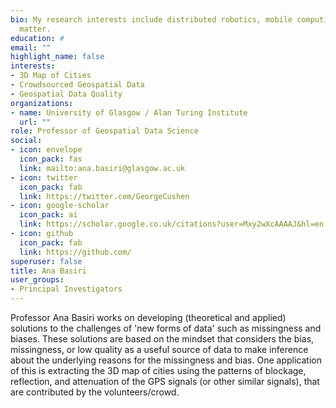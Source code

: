 ```yaml
---
bio: My research interests include distributed robotics, mobile computing and programmable
  matter.
education: #
email: ""
highlight_name: false
interests:
- 3D Map of Cities
- Crowdsourced Geospatial Data
- Geospatial Data Quality
organizations:
- name: University of Glasgow / Alan Turing Institute 
  url: ""
role: Professor of Geospatial Data Science
social:
- icon: envelope
  icon_pack: fas
  link: mailto:ana.basiri@glasgow.ac.uk
- icon: twitter
  icon_pack: fab
  link: https://twitter.com/GeorgeCushen
- icon: google-scholar
  icon_pack: ai
  link: https://scholar.google.co.uk/citations?user=Mxy2wXcAAAAJ&hl=en
- icon: github
  icon_pack: fab
  link: https://github.com/
superuser: false
title: Ana Basiri
user_groups:
- Principal Investigators
---
```


Professor Ana Basiri works on developing (theoretical and applied) solutions to the challenges of 'new forms of data' such as missingness and biases. These solutions are based on the mindset that considers the bias, missingness, or low quality as a useful source of data to make inference about the underlying reasons for the missingness and bias. One application of this is extracting the 3D map of cities using the patterns of blockage, reflection, and attenuation of the GPS signals (or other similar signals), that are contributed by the volunteers/crowd.
